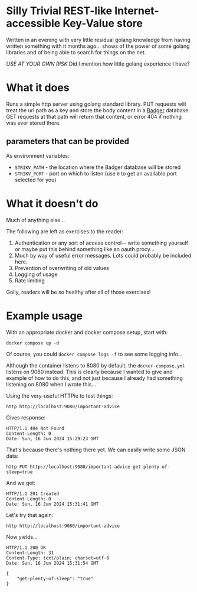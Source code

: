 # Silly Trivial REST-like Internet-accessible Key-Value store

Written in an evening with very little residual golang knowledge from having written
something with it months ago... shows of the power of some golang libraries and of
being able to search for things on the net.

*USE AT YOUR OWN RISK* Did I mention how little golang experience I have?

# What it does

Runs a simple http server using golang standard library. PUT requests will treat the url
path as a key and store the body content in a [Badger](https://github.com/dgraph-io/badger)
database. GET requests at that path will return that content, or error 404 if nothing
was ever stored there.

## parameters that can be provided

As environment variables:

- `STRIKV_PATH` - the location where the Badger database will be stored
- `STRIKV_PORT` - port on which to listen (use `0` to get an available port selected
  for you)

# What it doesn't do

Much of anything else...

The following are left as exercises to the reader:

1. Authentication or any sort of access control-- write something yourself or maybe put
   this behind something like an oauth procy...
2. Much by way of useful error messages. Lots could probably be included here.
3. Prevention of overwriting of old values
4. Logging of usage
5. Rate limiting

Golly, readers will be so healthy after all of those exercises!

# Example usage

With an appropriate docker and docker compose setup, start with:

```
docker compose up -d
```

Of course, you could `docker compose logs -f` to see some logging info...

Although the container listens to 8080 by default, the `docker-compose.yml` listens
on 9080 instead. This is clearly because I wanted to give and example of how to
do this, and not just because I already had something listening on 8080 when I wrote this...

Using the very-useful HTTPie to test things:

```
http http://localhost:9080/important-advice
```

Gives response:
```
HTTP/1.1 404 Not Found
Content-Length: 0
Date: Sun, 16 Jun 2024 15:29:23 GMT
```

That's because there's nothing there yet. We can easily write some JSON data:

```
http PUT http://localhost:9080/important-advice get-plenty-of-sleep=true
```

And we get:

```
HTTP/1.1 201 Created
Content-Length: 0
Date: Sun, 16 Jun 2024 15:31:41 GMT
```

Let's try that again:

```
http http://localhost:9080/important-advice
```

Now yields...

```
HTTP/1.1 200 OK
Content-Length: 31
Content-Type: text/plain; charset=utf-8
Date: Sun, 16 Jun 2024 15:31:54 GMT

{
    "get-plenty-of-sleep": "true"
}
```